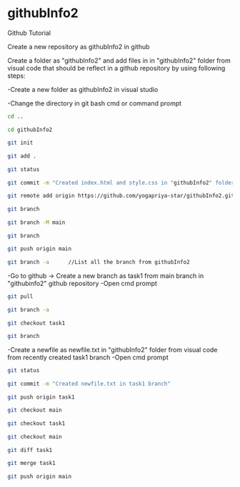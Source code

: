 # githubInfo2

Github Tutorial

Create a new repository as githubInfo2 in github

Create a folder as "githubInfo2" and add files in in "githubInfo2" folder from visual code that should be reflect in a github repository by using following steps:

-Create a new folder as githubInfo2 in visual studio
  
-Change the directory in git bash cmd or command prompt
```bash
cd ..
    
cd githubInfo2
    
git init
    
git add .
    
git status
    
git commit -m "Created index.html and style.css in "githubInfo2" folder from visual code"
    
git remote add origin https://github.com/yogapriya-star/githubInfo2.git
    
git branch
    
git branch -M main
    
git branch
    
git push origin main
    
git branch -a      //List all the branch from githubInfo2
```
    
-Go to github -> Create a new branch as task1 from main branch in "githubinfo2" github repository
-Open cmd prompt
  
```bash
git pull
    
git branch -a
    
git checkout task1
    
git branch
```    
-Create a newfile as newfile.txt in "githubInfo2" folder from visual code  from recently created task1 branch 
-Open cmd prompt
```bash   
git status
    
git commit -m "Created newfile.txt in task1 branch"
    
git push origin task1
    
git checkout main
    
git checkout task1
    
git checkout main
    
git diff task1
    
git merge task1
    
git push origin main
``` 
